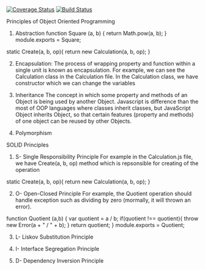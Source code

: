 [![Coverage Status](https://coveralls.io/repos/github/qtn3/IS219Calculation-OOP/badge.svg?branch=master)](https://coveralls.io/github/qtn3/IS219Calculation-OOP?branch=master)
[![Build Status](https://travis-ci.org/qtn3/IS219Calculation-OOP.svg?branch=master)](https://travis-ci.org/qtn3/IS219Calculation-OOP)

Principles of Object Oriented Programming
1. Abstraction
function Square (a, b) {
    return Math.pow(a, b);
}
module.exports = Square;

static Create(a, b, op){
        return new Calculation(a, b, op);
    }

2. Encapsulation:
The process of wrapping property and function within a single unit is known as encapsulation. 
For example, we can see the Calculation class in the Calculation file. In the Calculation class, we have constructor
which we can change the variables 

3. Inheritance
The concept in which some property and methods of an Object is being used by another Object.
Javascript is difference than the most of OOP languages where classes inherit classes, but JavaScript
Object inherits Object, so that certain features (property and methods) of one object can be reused 
by other Objects.

4. Polymorphism

SOLID Principles
1. S- Single Responsibility Principle
For example in the Calculation.js file, we have Create(a, b, op) method which is repsonsible for creating of the operation

static Create(a, b, op){
        return new Calculation(a, b, op);
    }

2. O- Open-Closed Principle
For example, the Quotient operation should handle exception such as dividing by zero (mormally, it will thrown an error).

function Quotient (a,b) {
    var quotient = a / b;
    if(quotient !== quotient){
        throw new Error(a + " / " + b);
    }
    return quotient;
}
module.exports = Quotient;

3. L- Liskov Substitution Principle

4. I- Interface Segregation Principle

5. D- Dependency Inversion Principle

